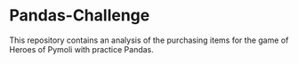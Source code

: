 # Pandas-Challenge
This repository contains an analysis of the purchasing items for the game of Heroes of Pymoli with practice Pandas.
